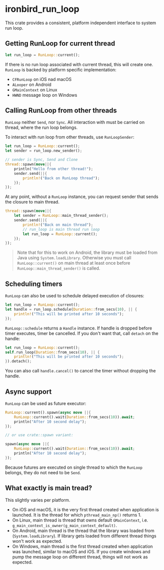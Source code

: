 # ironbird_run_loop

This crate provides a consistent, platform independent interface to system run loop.

## Getting RunLoop for current thread

```rust
let run_loop = RunLoop::current();
```

If there is no run loop associated with current thread, this will create one.
`RunLoop` is backed by platform specific implementation:

- `CFRunLoop` on iOS nad macOS
- `ALooper` on Android
- `GMainContext` on Linux
- `HWND` message loop on Windows

## Calling RunLoop from other threads

`RunLoop` neither `Send`, nor `Sync`. All interaction with must be carried on
thread, where the run loop belongs.

To interact with run loop from other threads, use `RunLoopSender`:

```rust
let run_loop = RunLoop::current();
let sender = run_loop.new_sender();

// sender is Sync, Send and Clone
thread::spawn(move||{
    println("Hello from other thread!");
    sender.send(||{
        println!("Back on RunLoop thread");
    });
});
```

At any point, without a `RunLoop` instance, you can request sender that sends the
closure to main thread.

```rust
thread::spawn(move||{
    let sender = RunLoop::main_thread_sender();
    sender.send(||{
        println!("Back on main thread");
        // run_loop is main thread run loop
        let run_loop = RunLoop::current();
    });
});
```

> Note that for this to work on Android, the library must be loaded from Java using `System.loadLibrary`. Otherwise you must call `RunLoop::current()` on main thread at least once before `RunLoop::main_thread_sender()` is called.

## Scheduling timers

`RunLoop` can also be used to schedule delayed execution of closures:

```rust
let run_loop = RunLoop::current();
let handle = run_loop.schedule(Duration::from_secs(10), || {
    println!("This will be printed after 10 seconds");
});
```

`RunLoop::schedule` returns a `Handle` instance. If handle is dropped before
timer executes, timer be cancelled. If you don't want that, call `detach`
on the handle:

```rust
let run_loop = RunLoop::current();
self.run_loop(Duration::from_secs(10), || {
    println!("This will be printed after 10 seconds");
}).detach();
```

You can also call `handle.cancel()` to cancel the timer without dropping the
handle.

## Async support

`RunLoop` can be used as future executor:

```rust
RunLoop::current().spawn(async move ||{
    RunLoop::current().wait(Duration::from_secs(10)).await;
    println("After 10 second delay");
});

// or use crate::spawn variant:

spawn(async move ||{
    RunLoop::current().wait(Duration::from_secs(10)).await;
    println("After 10 second delay");
});
```

Because futures are executed on single thread to which the `RunLoop` belongs, they do not
need to be `Send`.

## What exactly is main tread?

This slightly varies per platform.

- On iOS and macOS, it is the very first thread created when application is launched. It is the thread for which `pthread_main_np()` returns 1.
- On Linux, main thread is thread that owns default `GMainContext`, i.e. `g_main_context_is_owner(g_main_context_default)`.
- On Android, main thread is the thread that the library was loaded from (`System.loadLibrary`). If library gets loaded from different thread things won't work as expected.
- On Windows, main thread is the first thread created when application was launched, similar to macOS and iOS. If you create windows and pump the message loop on
different thread, things will not work as expected.
